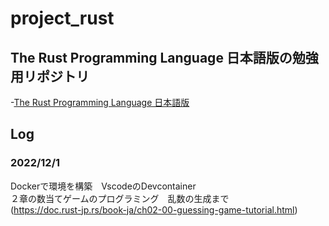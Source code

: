# project_rust

## The Rust Programming Language 日本語版の勉強用リポジトリ
-[The Rust Programming Language 日本語版](https://doc.rust-jp.rs/book-ja/#the-rust-programming-language-%E6%97%A5%E6%9C%AC%E8%AA%9E%E7%89%88)


## Log
### 2022/12/1
Dockerで環境を構築　VscodeのDevcontainer<br>
２章の数当てゲームのプログラミング　乱数の生成まで<br>
(https://doc.rust-jp.rs/book-ja/ch02-00-guessing-game-tutorial.html)

